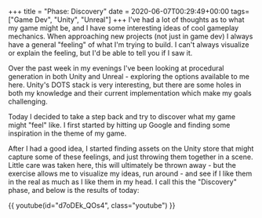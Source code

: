 +++
title = "Phase: Discovery"
date = 2020-06-07T00:29:49+00:00
tags=["Game Dev", "Unity", "Unreal"]
+++
I've had a lot of thoughts as to what my game might be, and I have some interesting ideas of cool gameplay mechanics. When approaching new projects (not just in game dev) I always have a general "feeling" of what I'm trying to build. I can't always visualize or explain the feeling, but I'd be able to tell you if I saw it.

Over the past week in my evenings I've been looking at procedural generation in both Unity and Unreal - exploring the options available to me here. Unity's DOTS stack is very interesting, but there are some holes in both my knowledge and their current implementation which make my goals challenging.

Today I decided to take a step back and try to discover what my game might "feel" like. I first started by hitting up Google and finding some inspiration in the theme of my game.

After I had a good idea, I started finding assets on the Unity store that might capture some of these feelings, and just throwing them together in a scene. Little care was taken here, this will ultimately be thrown away - but the exercise allows me to visualize my ideas, run around - and see if I like them in the real as much as I like them in my head. I call this the "Discovery" phase, and below is the results of today:

{{ youtube(id="d7oDEk_QOs4", class="youtube") }}



